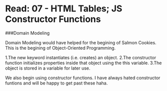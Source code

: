 # Read: 07 - HTML Tables; JS Constructor Functions


###Domain Modeling

Domain Modeling would have helped for the begining of Salmon Cookies. This is the begining of Object-Oriented Programming. 

1.The new keyword instantiates (i.e. creates) an object.
2.The constructor function initializes properties inside that object using the this variable.
3.The object is stored in a variable for later use.

We also begin using constructor functions. I have always hated constructor funtions and will be happy to get past these haha.
